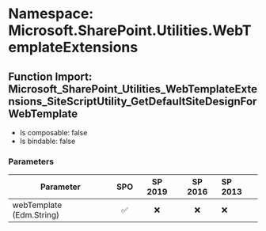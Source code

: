 # Namespace: Microsoft.SharePoint.Utilities.WebTemplateExtensions

## Function Import: Microsoft_SharePoint_Utilities_WebTemplateExtensions_SiteScriptUtility_GetDefaultSiteDesignForWebTemplate

- Is composable: false
- Is bindable: false

### Parameters

Parameter | SPO | SP 2019 | SP 2016 | SP 2013
----------|:---:|:-------:|:-------:|:-------
webTemplate (Edm.String) | ✅ | ❌ | ❌ | ❌

